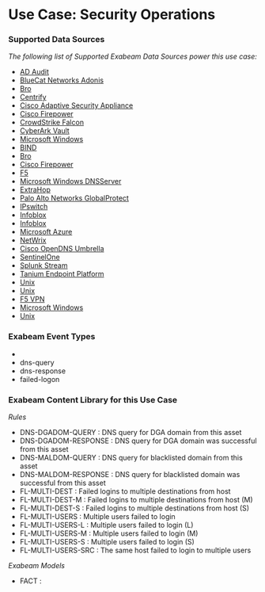 Use Case: Security Operations
=============================

### Supported Data Sources

_The following list of Supported Exabeam Data Sources power this use case:_

* [AD Audit](datasource_ad_audit_ad_audit.md)
* [BlueCat Networks Adonis](datasource_bluecat_networks_adonis_bluecat_networks_adonis.md)
* [Bro](datasource_bro_bro.md)
* [Centrify](datasource_centrify_centrify.md)
* [Cisco Adaptive Security Appliance](datasource_cisco_adaptive_security_appliance_cisco_adaptive_security_appliance.md)
* [Cisco Firepower](datasource_cisco_firepower_cisco_firepower.md)
* [CrowdStrike Falcon](datasource_crowdstrike_falcon_crowdstrike_falcon.md)
* [CyberArk Vault](datasource_cyberark_vault_cyberark_vault.md)
* [Microsoft Windows](datasource_dc_microsoft_windows.md)
* [BIND](datasource_dns_bind.md)
* [Bro](datasource_dns_bro.md)
* [Cisco Firepower](datasource_dns_cisco_firepower.md)
* [F5](datasource_dns_f5.md)
* [Microsoft Windows DNSServer](datasource_dns_microsoft_windows_dnsserver.md)
* [ExtraHop](datasource_extrahop_extrahop.md)
* [Palo Alto Networks GlobalProtect](datasource_globalprotect_portal_palo_alto_networks_globalprotect.md)
* [IPswitch](datasource_ipswitch_moveit_dmz_ipswitch.md)
* [Infoblox](datasource_infoblox_bloxone_infoblox.md)
* [Infoblox](datasource_infoblox_infoblox.md)
* [Microsoft Azure](datasource_microsoft_azure_microsoft_azure.md)
* [NetWrix](datasource_netwrix_netwrix.md)
* [Cisco OpenDNS Umbrella](datasource_opendns_umbrella_cisco_opendns_umbrella.md)
* [SentinelOne](datasource_sentinelone_sentinelone.md)
* [Splunk Stream](datasource_splunk_stream_splunk_stream.md)
* [Tanium Endpoint Platform](datasource_tanium_endpoint_platform_tanium_endpoint_platform.md)
* [Unix](datasource_unix_unix.md)
* [Unix](datasource_unix_unix.md)
* [F5 VPN](datasource_vpn_f5_vpn.md)
* [Microsoft Windows](datasource_windows_microsoft_windows.md)
* [Unix](datasource_krb5kdc_unix.md)


### Exabeam Event Types

- 
- dns-query
- dns-response
- failed-logon
### Exabeam Content Library for this Use Case


_Rules_
- DNS-DGADOM-QUERY : DNS query for DGA domain from this asset
- DNS-DGADOM-RESPONSE : DNS query for DGA domain was successful from this asset
- DNS-MALDOM-QUERY : DNS query for blacklisted domain from this asset
- DNS-MALDOM-RESPONSE : DNS query for blacklisted domain was successful from this asset
- FL-MULTI-DEST : Failed logins to multiple destinations from host
- FL-MULTI-DEST-M : Failed logins to multiple destinations from host (M)
- FL-MULTI-DEST-S : Failed logins to multiple destinations from host (S)
- FL-MULTI-USERS : Multiple users failed to login
- FL-MULTI-USERS-L : Multiple users failed to login (L)
- FL-MULTI-USERS-M : Multiple users failed to login (M)
- FL-MULTI-USERS-S : Multiple users failed to login (S)
- FL-MULTI-USERS-SRC : The same host failed to login to multiple users


_Exabeam Models_
- FACT : 
